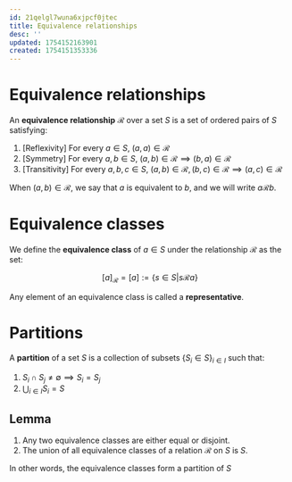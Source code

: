 ```yaml
---
id: 21qelgl7wuna6xjpcf0jtec
title: Equivalence relationships
desc: ''
updated: 1754152163901
created: 1754151353336
---
```


# Equivalence relationships

An **equivalence relationship** $\mathcal{R}$ over a set $S$ is a set of ordered pairs of $S$ satisfying:

1. [Reflexivity] For every $a \in S$, $(a,a) \in \mathcal{R}$
2. [Symmetry] For every $a,b \in S$, $(a,b) \in \mathcal{R} \implies (b,a) \in \mathcal{R}$
3. [Transitivity] For every $a,b,c \in S$, $(a,b) \in \mathcal{R}, (b,c) \in \mathcal{R} \implies (a,c) \in \mathcal{R}$

When $(a,b) \in \mathcal{R}$, we say that $a$ is equivalent to $b$, and we will write $a \mathcal{R} b$.

# Equivalence classes

We define the **equivalence class** of $a \in S$ under the relationship $\mathcal{R}$ as the set:

$$
[a]_\mathcal{R}=[a]:=\{s \in S | s \mathcal{R} a\}
$$

Any element of an equivalence class is called a **representative**.

# Partitions

A **partition** of a set $S$ is a collection of subsets $\{S_i \in S \}_{i \in I}$ such that:

1. $S_i \cap S_j \neq \emptyset \implies S_i = S_j$ 
2. $\bigcup_{i \in I} S_i = S$

## Lemma

1. Any two equivalence classes are either equal or disjoint.
2. The union of all equivalence classes of a relation $\mathcal{R}$ on $S$ is $S$.

In other words, the equivalence classes form a partition of $S$

